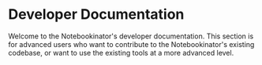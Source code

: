 # Developer Documentation

Welcome to the Notebookinator's developer documentation. This section is for advanced users who want to contribute to the Notebookinator's existing codebase, or want to use the existing tools at a more advanced level.

